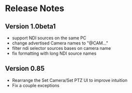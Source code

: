 # Release Notes

## Version 1.0beta1
* support NDI sources on the same PC
* change advertised Camera names to "@CAM..."
* filter ndi selector sources bases on camera name
* fix formatting with long NDI source names

## Version 0.85
* Rearrange the Set Camera/Set PTZ UI to improve intuition
* Fix a couple exceptions
